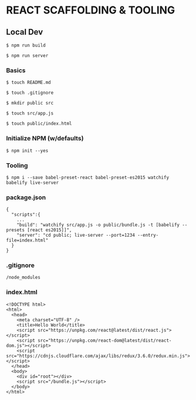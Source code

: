 # REACT SCAFFOLDING & TOOLING

## Local Dev
```
$ npm run build
```
```
$ npm run server
```

### Basics
```
$ touch README.md
```
```
$ touch .gitignore
```
```
$ mkdir public src
```
```
$ touch src/app.js
```
```
$ touch public/index.html
```

### Initialize NPM (w/defaults)
```
$ npm init --yes
```

### Tooling
```
$ npm i --save babel-preset-react babel-preset-es2015 watchify babelify live-server
```

### package.json
```
{
  "scripts":{
    ...
    "build": "watchify src/app.js -o public/bundle.js -t [babelify --presets [react es2015]]",
    "server": "cd public; live-server --port=1234 --entry-file=index.html"
  }
}
```

### .gitignore
```
/node_modules
```

### index.html
```
<!DOCTYPE html>
<html>
  <head>
    <meta charset="UTF-8" />
    <title>Hello World</title>
    <script src="https://unpkg.com/react@latest/dist/react.js"></script>
    <script src="https://unpkg.com/react-dom@latest/dist/react-dom.js"></script>
    <script src="https://cdnjs.cloudflare.com/ajax/libs/redux/3.6.0/redux.min.js"></script>
  </head>
  <body>
    <div id="root"></div>
    <script src="/bundle.js"></script>
  </body>
</html>
```
